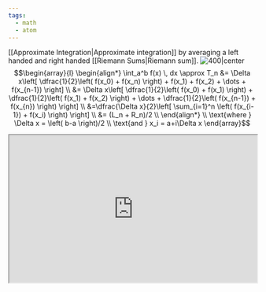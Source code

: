 ```yaml
---
tags:
  - math
  - atom
---
```

[[Approximate Integration|Approximate integration]] by averaging a left handed and right handed [[Riemann Sums|Riemann sum]].
![400|center](trapezium-rule.excalidraw)
$$\begin{array}{l}
	\begin{align*}
		\int_a^b f(x) \, dx \approx T_n  &= \Delta x\left[ \dfrac{1}{2}\left( f(x_0) + f(x_n) \right) + f(x_1) + f(x_2) + \dots + f(x_{n-1}) \right] \\
		&= \Delta x\left[ \dfrac{1}{2}\left( f(x_0) + f(x_1) \right) + \dfrac{1}{2}\left( f(x_1) + f(x_2) \right) + \dots + \dfrac{1}{2}\left( f(x_{n-1}) + f(x_{n}) \right) \right] \\
		&=\dfrac{\Delta x}{2}\left[ \sum_{i=1}^n \left( f(x_{i-1}) + f(x_i) \right) \right] \\
		&= (L_n + R_n)/2 \\
	\end{align*} \\
	\text{where } \Delta x = \left( b-a \right)/2 \\
	\text{and } x_i = a+i\Delta x
\end{array}$$
<iframe src="https://www.desmos.com/calculator/gveuzvqnku?embed" height="300" style="width:100%; margin-bottom: -20px;"></iframe>
